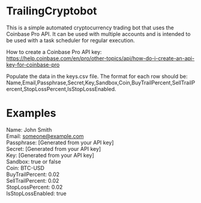 # TrailingCryptobot
This is a simple automated cryptocurrency trading bot that uses the Coinbase Pro API. It can be used with multiple accounts and is intended to be used with a task scheduler for regular execution.

How to create a Coinbase Pro API key: https://help.coinbase.com/en/pro/other-topics/api/how-do-i-create-an-api-key-for-coinbase-pro

Populate the data in the keys.csv file. The format for each row should be: Name,Email,Passphrase,Secret,Key,Sandbox,Coin,BuyTrailPercent,SellTrailPercent,StopLossPercent,IsStopLossEnabled.

# Examples
Name: John Smith<br />
Email: someone@example.com<br />
Passphrase: [Generated from your API key]<br />
Secret: [Generated from your API key]<br />
Key: [Generated from your API key]<br />
Sandbox: true or false<br />
Coin: BTC-USD<br />
BuyTrailPercent: 0.02<br />
SellTrailPercent: 0.02<br />
StopLossPercent: 0.02<br />
IsStopLossEnabled: true<br />
